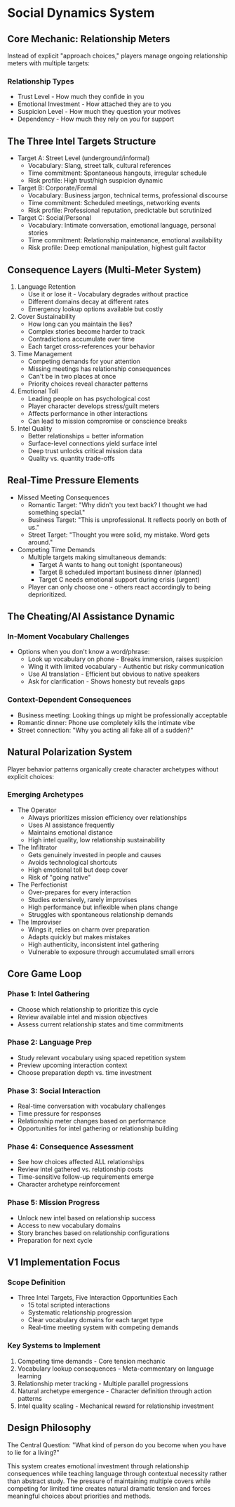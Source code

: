 # Social Dynamics System

## Core Mechanic: Relationship Meters

Instead of explicit "approach choices," players manage ongoing relationship meters with multiple targets:

### Relationship Types

- Trust Level - How much they confide in you
- Emotional Investment - How attached they are to you  
- Suspicion Level - How much they question your motives
- Dependency - How much they rely on you for support

## The Three Intel Targets Structure

- Target A: Street Level (underground/informal)
  - Vocabulary: Slang, street talk, cultural references
  - Time commitment: Spontaneous hangouts, irregular schedule
  - Risk profile: High trust/high suspicion dynamic
- Target B: Corporate/Formal
  - Vocabulary: Business jargon, technical terms, professional discourse
  - Time commitment: Scheduled meetings, networking events
  - Risk profile: Professional reputation, predictable but scrutinized
- Target C: Social/Personal
  - Vocabulary: Intimate conversation, emotional language, personal stories
  - Time commitment: Relationship maintenance, emotional availability
  - Risk profile: Deep emotional manipulation, highest guilt factor

## Consequence Layers (Multi-Meter System)

1. Language Retention
   - Use it or lose it - Vocabulary degrades without practice
   - Different domains decay at different rates
   - Emergency lookup options available but costly
2. Cover Sustainability
   - How long can you maintain the lies?
   - Complex stories become harder to track
   - Contradictions accumulate over time
   - Each target cross-references your behavior
3. Time Management
   - Competing demands for your attention
   - Missing meetings has relationship consequences
   - Can't be in two places at once
   - Priority choices reveal character patterns
4. Emotional Toll
   - Leading people on has psychological cost
   - Player character develops stress/guilt meters
   - Affects performance in other interactions
   - Can lead to mission compromise or conscience breaks
5. Intel Quality
   - Better relationships = better information
   - Surface-level connections yield surface intel
   - Deep trust unlocks critical mission data
   - Quality vs. quantity trade-offs

## Real-Time Pressure Elements

- Missed Meeting Consequences
  - Romantic Target: "Why didn't you text back? I thought we had something special."
  - Business Target: "This is unprofessional. It reflects poorly on both of us."
  - Street Target: "Thought you were solid, my mistake. Word gets around."
- Competing Time Demands
  - Multiple targets making simultaneous demands:
    - Target A wants to hang out tonight (spontaneous)
    - Target B scheduled important business dinner (planned)
    - Target C needs emotional support during crisis (urgent)
  - Player can only choose one - others react accordingly to being deprioritized.

## The Cheating/AI Assistance Dynamic

### In-Moment Vocabulary Challenges

- Options when you don't know a word/phrase:
  - Look up vocabulary on phone - Breaks immersion, raises suspicion
  - Wing it with limited vocabulary - Authentic but risky communication
  - Use AI translation - Efficient but obvious to native speakers
  - Ask for clarification - Shows honesty but reveals gaps

### Context-Dependent Consequences

- Business meeting: Looking things up might be professionally acceptable
- Romantic dinner: Phone use completely kills the intimate vibe
- Street connection: "Why you acting all fake all of a sudden?"

## Natural Polarization System

Player behavior patterns organically create character archetypes without explicit choices:

### Emerging Archetypes

- The Operator
  - Always prioritizes mission efficiency over relationships
  - Uses AI assistance frequently
  - Maintains emotional distance
  - High intel quality, low relationship sustainability
- The Infiltrator
  - Gets genuinely invested in people and causes
  - Avoids technological shortcuts
  - High emotional toll but deep cover
  - Risk of "going native"
- The Perfectionist
  - Over-prepares for every interaction
  - Studies extensively, rarely improvises
  - High performance but inflexible when plans change
  - Struggles with spontaneous relationship demands
- The Improviser
  - Wings it, relies on charm over preparation
  - Adapts quickly but makes mistakes
  - High authenticity, inconsistent intel gathering
  - Vulnerable to exposure through accumulated small errors

## Core Game Loop

### Phase 1: Intel Gathering

- Choose which relationship to prioritize this cycle
- Review available intel and mission objectives
- Assess current relationship states and time commitments

### Phase 2: Language Prep

- Study relevant vocabulary using spaced repetition system
- Preview upcoming interaction context
- Choose preparation depth vs. time investment

### Phase 3: Social Interaction

- Real-time conversation with vocabulary challenges
- Time pressure for responses
- Relationship meter changes based on performance
- Opportunities for intel gathering or relationship building

### Phase 4: Consequence Assessment

- See how choices affected ALL relationships
- Review intel gathered vs. relationship costs
- Time-sensitive follow-up requirements emerge
- Character archetype reinforcement

### Phase 5: Mission Progress

- Unlock new intel based on relationship success
- Access to new vocabulary domains
- Story branches based on relationship configurations
- Preparation for next cycle

## V1 Implementation Focus

### Scope Definition

- Three Intel Targets, Five Interaction Opportunities Each
  - 15 total scripted interactions
  - Systematic relationship progression
  - Clear vocabulary domains for each target type
  - Real-time meeting system with competing demands

### Key Systems to Implement

1. Competing time demands - Core tension mechanic
2. Vocabulary lookup consequences - Meta-commentary on language learning
3. Relationship meter tracking - Multiple parallel progressions
4. Natural archetype emergence - Character definition through action patterns
5. Intel quality scaling - Mechanical reward for relationship investment

## Design Philosophy

The Central Question: "What kind of person do you become when you have to lie for a living?"

This system creates emotional investment through relationship consequences while teaching language through contextual necessity rather than abstract study. The pressure of maintaining multiple covers while competing for limited time creates natural dramatic tension and forces meaningful choices about priorities and methods.
